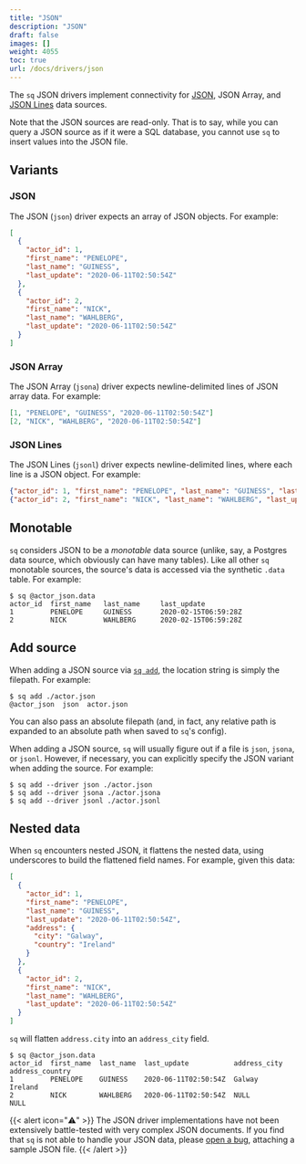 ```yaml
---
title: "JSON"
description: "JSON"
draft: false
images: []
weight: 4055
toc: true
url: /docs/drivers/json
---
```

The `sq` JSON drivers implement connectivity
for [JSON](https://en.wikipedia.org/wiki/JSON), JSON Array, and [JSON Lines](https://en.wikipedia.org/wiki/JSON_streaming#Newline-Delimited_JSON) data sources.

Note that the JSON sources are read-only. That is to say, while you can query a JSON
source as if it were a SQL database, you cannot use `sq` to insert values into the JSON file.

## Variants

### JSON

The JSON (`json`) driver expects an array of JSON objects. For example:

```json
[
  {
    "actor_id": 1,
    "first_name": "PENELOPE",
    "last_name": "GUINESS",
    "last_update": "2020-06-11T02:50:54Z"
  },
  {
    "actor_id": 2,
    "first_name": "NICK",
    "last_name": "WAHLBERG",
    "last_update": "2020-06-11T02:50:54Z"
  }
]
```

### JSON Array

The JSON Array (`jsona`) driver expects newline-delimited lines of JSON array data. For example:

```json lines
[1, "PENELOPE", "GUINESS", "2020-06-11T02:50:54Z"]
[2, "NICK", "WAHLBERG", "2020-06-11T02:50:54Z"]
```

### JSON Lines

The JSON Lines (`jsonl`) driver expects newline-delimited lines, where each line is a JSON object.
For example:

```json lines
{"actor_id": 1, "first_name": "PENELOPE", "last_name": "GUINESS", "last_update": "2020-06-11T02:50:54Z"}
{"actor_id": 2, "first_name": "NICK", "last_name": "WAHLBERG", "last_update": "2020-06-11T02:50:54Z"}
```

## Monotable

`sq` considers JSON to be a _monotable_ data source (unlike, say, a Postgres data source, which
obviously can have many tables). Like all other `sq` monotable sources,
the source's data is accessed via the synthetic `.data` table. For example:

```shell
$ sq @actor_json.data
actor_id  first_name   last_name     last_update
1         PENELOPE     GUINESS       2020-02-15T06:59:28Z
2         NICK         WAHLBERG      2020-02-15T06:59:28Z
```

## Add source

When adding a JSON source via [`sq add`](/docs/cmd/add), the location string is simply the filepath.
For example:

```shell
$ sq add ./actor.json
@actor_json  json  actor.json
```

You can also pass an absolute filepath (and, in fact, any relative path is expanded to
an absolute path when saved to `sq`'s config).

When adding a JSON source, `sq` will usually figure out if a file is `json`, `jsona`, or `jsonl`.
However, if necessary, you can explicitly specify the JSON variant when adding the source.
For example:

```shell
$ sq add --driver json ./actor.json
$ sq add --driver jsona ./actor.jsona
$ sq add --driver jsonl ./actor.jsonl
```

## Nested data

When `sq` encounters nested JSON, it flattens the nested data, using underscores to
build the flattened field names. For example, given this data:

```json
[
  {
    "actor_id": 1,
    "first_name": "PENELOPE",
    "last_name": "GUINESS",
    "last_update": "2020-06-11T02:50:54Z",
    "address": {
      "city": "Galway",
      "country": "Ireland"
    }
  },
  {
    "actor_id": 2,
    "first_name": "NICK",
    "last_name": "WAHLBERG",
    "last_update": "2020-06-11T02:50:54Z"
  }
]
```

`sq` will flatten `address.city` into an `address_city` field.

```shell
$ sq @actor_json.data
actor_id  first_name  last_name  last_update           address_city  address_country
1         PENELOPE    GUINESS    2020-06-11T02:50:54Z  Galway        Ireland
2         NICK        WAHLBERG   2020-06-11T02:50:54Z  NULL          NULL
```

{{< alert icon="⚠️" >}}
The JSON driver implementations have not been extensively battle-tested
with very complex JSON documents. If you find that `sq` is not able to handle your JSON data,
please [open a bug](https://github.com/neilotoole/sq/issues/new), attaching a sample JSON file.
{{< /alert >}}
